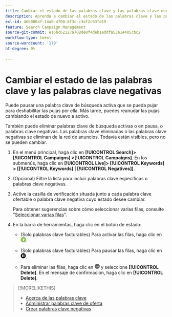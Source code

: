 ```yaml
---
title: Cambiar el estado de las palabras clave y las palabras clave negativas
description: Aprenda a cambiar el estado de las palabras clave y las palabras clave negativas.
exl-id: 46b000af-14a0-4f00-8f3c-c3ef2c93fd19
feature: Search Campaign Management
source-git-commit: e16bc62127a708de8f4deb1eddfa53a14405cbc2
workflow-type: tm+mt
source-wordcount: '179'
ht-degree: 0%

---
```


# Cambiar el estado de las palabras clave y las palabras clave negativas

Puede pausar una palabra clave de búsqueda activa que se pueda pujar para deshabilitar las pujas por ella. Más tarde, puedes reanudar las pujas cambiando el estado de nuevo a activo.

También puede eliminar palabras clave de búsqueda activas o en pausa, o palabras clave negativas. Las palabras clave eliminadas o las palabras clave negativas se eliminan de la red de anuncios. Todavía están visibles, pero no se pueden cambiar.

1. En el menú principal, haga clic en **[!UICONTROL Search]> [!UICONTROL Campaigns] >[!UICONTROL Campaigns]**. En los submenús, haga clic en **[!UICONTROL Live]> [!UICONTROL Keywords] > \[[!UICONTROL Keywords] \| [!UICONTROL Negatives]\]**.

1. (Opcional) Filtre la lista para incluir palabras clave específicas o palabras clave negativas.

1. Active la casilla de verificación situada junto a cada palabra clave ofertable o palabra clave negativa cuyo estado desee cambiar.

   Para obtener sugerencias sobre cómo seleccionar varias filas, consulte &quot;[Seleccionar varias filas](/help/search-social-commerce/common-tasks/navigation-editing-selection/multiple-rows-select.md)&quot;.

1. En la barra de herramientas, haga clic en el botón de estado:

   * (Solo palabras clave facturables) Para activar las filas, haga clic en ![Activar](/help/search-social-commerce/assets/activate.png "Activar").

   * (Solo palabras clave facturables) Para pausar las filas, haga clic en ![Pausar](/help/search-social-commerce/assets/pause.png "Pausar").

   * Para eliminar las filas, haga clic en ![Más](/help/search-social-commerce/assets/more.png "Más") y seleccione **[!UICONTROL Delete]**. En el mensaje de confirmación, haga clic en **[!UICONTROL Delete]**.

>[!MORELIKETHIS]
>
>* [Acerca de las palabras clave](keyword-about.md)
>* [Administrar palabras clave de oferta](keyword-manage.md)
>* [Crear palabras clave negativas](keyword-negative-create.md)
